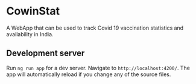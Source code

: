 # CowinStat

A WebApp that can be used to track Covid 19 vaccination statistics and availability in India.

## Development server

Run `ng run app` for a dev server. Navigate to `http://localhost:4200/`. The app will automatically reload if you change any of the source files.
